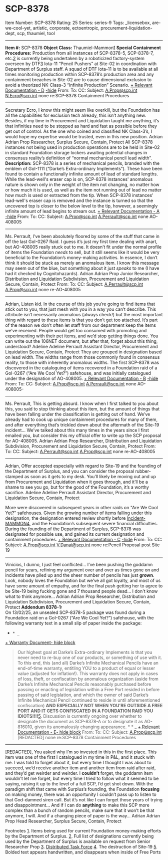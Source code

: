 # SCP-8378
Item Number: SCP-8378
Rating: 25
Series: series-9
Tags: _licensebox, are-we-cool-yet, artistic, corporate, ectoentropic, procurement-liquidation-dept, scp, thaumiel, tool

---

**Item #:** SCP-8378
**Object Class:** Thaumiel-Mammon[1](javascript:;)
**Special Containment Procedures:** Production from all instances of SCP-8378-5, SCP-8378-7, etc.[2](javascript:;) is currently being undertaken by a roboticized factory-system overseen by DTF[3](javascript:;) Iota-11 “Pencil Pushers” at Site-02 in coordination with Department of Surplus staff.
A squad of DTF Iota-11 is to be available at all times monitoring production within SCP-8378’s production area and any containment breaches in Site-02 are to cause dimensional exclusion to avoid a theorized NK-Class-3 “Infinite Production” Scenario.
[\+ Relevant Documentation - D](javascript:;)
[-hide](javascript:;)
From:
To:
CC:
Subject:
A.Prop@scp.int
N.Ecro@scp.int
none
re:SCP-8378 Containment Procedures
* * *
Secretary Ecro,
I know this might seem like overkill, but the Foundation has all the capabilities for exclusion tech already, this isn’t anything new. Besides, if my time in Procurement and Liquidation taught me anything, it’s that infinities need to be stopped as hard and fast as possible before they get out of control. As the one who coined and classified NK Class-3’s, I would hope my expertise would be trusted, even in this new position.
Adrian
Adrian Prop
Researcher, Surplus
Secure, Contain, Protect
All SCP-8378 instances not being used in production operations are to be held in Site-02 in standard Foundation storage lockers awaiting potential changes in consensus reality’s definition of “normal mechanical pencil lead width”.
**Description:** SCP-8378 is a series of mechanical pencils, branded with the emblem of GoI-1111 (“Darke’s Extra-ordinary Implements”). These have been found to contain a functionally infinite amount of lead of standard lengths. While the lead-well's eraser cap is on, SCP-8378 instances' anomalous nature is shown only in the weight of the item not changing, no matter how or how much it is used, as well as the item not running out of lead no matter how much is used or extracted from the tip. When SCP-8378 instances' lead-well's eraser cap is removed and the instance is turned so that the uncovered top is closer to the below level to the tip, however, a seemingly infinite amount of lead begins to stream out.
[\+ Relevant Documentation - A](javascript:;)
[-hide](javascript:;)
From:
To:
CC:
Subject:
A.Prop@scp.int
A.Perrault@scp.int
none
AO-408005
* * *
Ms. Perrault,
I’ve been absolutely floored by some of the stuff that came in off the last GoI-0267 Raid. I guess it’s just my first time dealing with anart, but AO-408005 really stuck out to me. It doesn’t fit under the normal profile of items the Foundation *needs* to sell, but it still seems like it would be very beneficial to the Foundation’s money-making activities. In essence, I don’t think it should be stuck as merely an anomalous item. I know this message may seem out of the blue, but something about it just *speaks* to me (I have had it checked by Cognitohazards).
Adrian
Adrian Prop
Junior Researcher, Distribution and Liquidation Subdivision, Procurement and Liquidation
Secure, Contain, Protect
From:
To:
CC:
Subject:
A.Perrault@scp.int
A.Prop@scp.int
none
re-AO-408005
* * *
Adrian,
Listen kid. In the course of this job you’re going to find items that stick out to you, that just mesh with you in a way you can’t describe. This attribute isn’t necessarily anomalous (always check!) but the most important thing with regard to these items is that you don’t get too attached. It’s part of the reason we don’t often let staff from our department keep the items we’ve received. People would get too consumed with promoting and experimenting with their pet items, and we’d stop getting things done. You can write out the 106NET document, but after that, forget about this thing, understood?
Adeline
Adeline Perrault
Assistant Director, Procurement and Liquidation
Secure, Contain, Protect
They are grouped in designation based on lead width. The widths range from those commonly found in consensus reality, to those with inherently anomalous widths. The first SCP-8378 was discovered in the cataloguing of items recovered in a Foundation raid of a GoI-0267 (“Are We Cool Yet?”) safehouse, and was initially catalogued under the designation of AO-408005.
[\+ Relevant Documentation - B](javascript:;)
[-hide](javascript:;)
From:
To:
CC:
Subject:
A.Prop@scp.int
A.Perrault@scp.int
none
AO-408005-
* * *
Ms. Perrault,
This is getting absurd. I know when I first talked to you about this, you said to stop thinking about this item, but the amount of things that have been falling under the classification is getting out of hand. We’ve already had to cook up unique containment procedures for many of them, and after everything that’s trickled down about the aftermath of the Site-19 incident…
We’ve talked about this many times in the years since I first emailed you, but consider this my official offer to write up the SCP proposal for AO-408005.
Adrian
Adrian Prop
Researcher, Distribution and Liquidation Subdivision, Procurement and Liquidation
Secure, Contain, Protect
From:
To:
CC:
Subject:
A.Perrault@scp.int
A.Prop@scp.int
none
re-AO-408005
* * *
Adrian,
Offer accepted especially with regard to Site-19 and the founding of the Department of Surplus, and you can consider the proposal rubber-stamped as soon as it gets to my desk. You’ll likely be moving out and up from Procurement and Liquidation when it goes through, and it’ll be a shame to see you go, but for the good of the Foundation, it’s a worthy sacrifice.
Adeline
Adeline Perrault
Assistant Director, Procurement and Liquidation
Secure, Contain, Protect
  
More were discovered in subsequent years in other raids on "Are We Cool Yet?" safehouses. Given the growing number of items falling under this designation, the designation entered review shortly before [Incident-MAMMON](https://scp-wiki.wikidot.com/the-foundation-is-broke)[4](javascript:;), and the Foundation’s subsequent severe financial difficulties. During the founding of the Department of Surplus, SCP-8378 was designated for possible use, and gained its current designation and containment procedures. 
[\+ Relevant Documentation - C](javascript:;)
[-hide](javascript:;)
From:
To:
CC:
Subject:
A.Prop@scp.int
V.Danai@scp.int
none
re:Pencil Proposal post Site 19
* * *
Vinicios,
I dunno, I just feel conflicted…
I’ve been pushing the goddamn pencil for years, refining my argument over and over as times gone on and incidents have piled up and the sheer number of pencils has just **grown**.
Look, nobody loves the Foundation but we’ve all got loyalty, and most of us have some amount of empathy, and for the final push getting her to agree to be Site-19 being fucking gone and 7 thousand people dead…
I don't know what to think anymore…
Adrian
Adrian Prop
Researcher, Distribution and Liquidation Subdivision, Procurement and Liquidation
Secure, Contain, Protect
**Addendum 8378-1:**  
On 13/02/25, an unsealed SCP-8378-5 package was found during a Foundation raid on a GoI-0267 (“Are We Cool Yet?”) safehouse, with the following warranty text in a small slip of paper inside the package:
  *     * _
[\+ Warranty Document](javascript:;)[\- hide block](javascript:;)
> Our highest goal at Darke’s Extra-ordinary Implements is that you never need to re-buy one of our products, or something of use with it. To this end, this (and all) Darke’s Infinite Mechanical Pencils have an end-of-time warranty, entitling YOU to a product of equal or lesser value (adjusted for inflation!). This warranty does not apply in cases of loss, theft, or confiscation by anomalous organization (aside from Darke’s Infinite Mechanical Pencils reasonably purchased before passing or enacting of legislation within a Free Port resided in before passing of said legislation, and which the owner of said Darke’s Infinite Mechanical Pencil continued to reside in until aforementioned confiscation) **AND ESPECIALLY NOT WHEN YOU’RE OUTSIDE A FREE PORT AND IT GETS CONFISCATED IN A FOUNDATION RAID YOU IDIOTS!!!!**[5](javascript:;).
Discussion is currently ongoing over whether to designate the document as SCP-8378-A or to designate it as AO-816010, given its anomalously changing appearance.
    *       * _
[\+ Relevant Documentation - E](javascript:;)[\- hide block](javascript:;)
From:
To:
CC:
Subject:
A.Prop@scp.int
[REDACTED]
none
re:SCP-8378 Containment Procedures
* * *
[REDACTED],
You asked why I’m so invested in this in the first place. This item was one of the first I catalogued in my time in P&L, and it stuck with me. I was told to forget about it, but every time I thought I was about to succeed, we’d receive another item and another item from raid after raid, and they’d get weirder and weirder.
I **couldn’t** forget, the goddamn item wouldn’t let me forget, but every time I tried to follow what it seemed to be saying, raising it up to the level of a full SCP, I’d get shot down. With the paradigm shift that came with Surplus’s founding, the Foundation **focusing** on making money, there was an opportunity I couldn’t pass up to listen to that God-damned siren call. But it’s not like I can forget those years of trying and disappointment…
And if I can do **anything** to make this SCP more complex than a bunch of random pencils, make sure that it won’t be that anymore, I will. And if a changing piece of paper is the way…
Adrian
Adrian Prop
Head Researcher, Surplus
Secure, Contain, Protect

Footnotes
[1](javascript:;). Items being used for current Foundation money-making efforts by the Department of Surplus.
[2](javascript:;). Full list of designations currently being used by the Department of Surplus is available on request from Senior Researcher Prop
[3](javascript:;). [Distributed Task Force](https://scp-wiki.wikidot.com/task-forces#dtf)
[4](javascript:;). The destruction of Site-19
[5](javascript:;). Bolded text appears handwritten, and disappears when inside of Free Ports